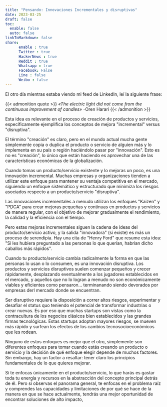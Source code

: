 ```yaml
---
title: "Pensando: Innovaciones Incrementales y disruptivas"
date: 2023-03-25
draft: false
toc:
  enable: false
  auto: false
linkToMarkdown: false
share:
      enable : true
      Twitter : true
      HackerNews : true
      Reddit : true
      Whatsapp : true
      Facebook: False
      Line : false
      Weibo : false
---
```

El otro día mientras estaba viendo mi feed de LinkedIn, leí la siguiente frase:

{{< admonition quote >}}
*«The electric light did not come from the continuous improvement of candles»*
-Oren Harari
{{< /admonition >}}

Esta idea es relevante en el proceso de creación de productos y servicios, específicamente ejemplifica los conceptos de mejora "incremental" versus "disruptiva".

El término "creación" es claro, pero en el mundo actual mucha gente simplemente copia o duplica el producto o servicio de alguien más y lo implementa en su país o región haciéndolo pasar por "innovación". Esto es no es "creación", lo único que están haciendo es aprovechar una de las características económicas de la globalización.

Cuando tomas un producto/servicio existente y lo mejoras un poco, es una innovación incremental. Muchas empresas y organizaciones tienden a utilizar este enfoque para mantener su ventaja competitiva en el mercado, siguiendo un enfoque sistemático y estructurado que minimiza los riesgos asociados respecto a un producto/servicio "disruptiva".

Las innovaciones incrementales a menudo utilizan los enfoques "Kaizen" y "PDCA" para crear mejoras pequeñas y continuas en productos y servicios de manera regular, con el objetivo de mejorar gradualmente el rendimiento, la calidad y la eficiencia con el tiempo.

Pero estas mejoras incrementales siguen la cadena de ideas del producto/servicio activo, y la salida "innovadora" (si existe) es más un proceso de serendipia. Hay una cita de "Henry Ford" que resume esta idea: "Si les hubiera preguntado a las personas lo que querían, habrían dicho caballos más rápidos".

Cuando tu producto/servicio cambia radicalmente la forma en que las personas lo usan o lo consumen, es una innovación disruptiva. Los productos y servicios disruptivos suelen comenzar pequeños y crecer rápidamente, desplazando eventualmente a los jugadores establecidos en el mercado, y aquellos que no lo logran a menudo no son económicamente viables y eficientes como pensaron... terminanando siendo devorados por empresas derl mercado donde se encuentran.

Ser disruptivo requiere la disposición a correr altos riesgos, experimentar y desafiar el status quo teniendo el potencial de transformar industrias o crear nuevas. Es por eso que muchas startups son vistas como la contracultura de los negocios clásicos bien establecidos y las grandes firmas tecnológicas. Estas startups adoptan mayores riesgos, se mueven más rápido y surfean los efectos de los cambios tecnosocioeconómicos que les rodean.

Ninguno de estos enfoques es mejor que el otro, simplemente son diferentes enfoques para tomar cuando estás creando un producto o servicio y la decisión de qué enfoque elegir depende de muchos factores. Sin embargo, hay un factor a resaltar: tener claro los principios fundamentales de lo que quieres mejorar.

Si te enfocas únicamente en el producto/servicio, lo que harás es gastar toda tu energía y recursos en la abstracción del concepto principal detrás de él. Pero si observas el panorama general, te enfocas en el problema raíz y comprendes las capacidades y limitaciones de por qué se hace de la manera en que se hace actualmente, tendrás una mejor oportunidad de encontrar soluciones de alto impacto,
